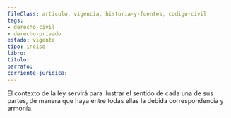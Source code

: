 ```yaml
---
fileClass: articulo, vigencia, historia-y-fuentes, codigo-civil
tags:
- derecho-civil
- derecho-privado
estado: vigente
tipo: inciso
libro:
titulo:
parrafo:
corriente-juridica:
---
```

El contexto de la ley servirá para ilustrar el sentido de cada una de sus partes, de manera que haya entre todas ellas la debida correspondencia y armonía.